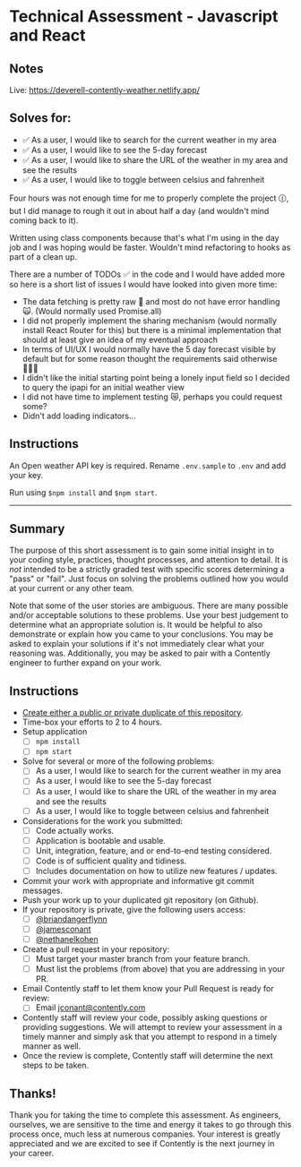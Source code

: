 # Technical Assessment - Javascript and React

## Notes

Live: https://deverell-contently-weather.netlify.app/

## Solves for:

- ✅ As a user, I would like to search for the current weather in my area
- ✅ As a user, I would like to see the 5-day forecast
- ✅ As a user, I would like to share the URL of the weather in my area
  and see the results
- ✅ As a user, I would like to toggle between celsius and fahrenheit

Four hours was not enough time for me to properly complete the project 🕧, but I did manage to rough it out in about half a day (and wouldn't mind coming back to it).

Written using class components because that's what I'm using in the day job and I was hoping would be faster. Wouldn't mind refactoring to hooks as part of a clean up.

There are a number of TODOs ✅ in the code and I would have added more so here is a short list of issues I would have looked into given more time:

- The data fetching is pretty raw 🥩 and most do not have error handling 🙀. (Would normally used Promise.all)
- I did not properly implement the sharing mechanism (would normally install React Router for this) but there is a minimal implementation that should at least give an idea of my eventual approach
- In terms of UI/UX I would normally have the 5 day forecast visible by default but for some reason thought the requirements said otherwise 🤷🏼‍♂️
- I didn't like the initial starting point being a lonely input field so I decided to query the ipapi for an initial weather view
- I did not have time to implement testing 😿, perhaps you could request some?
- Didn't add loading indicators...

## Instructions

An Open weather API key is required. Rename `.env.sample` to `.env` and add your key.

Run using `$npm install` and `$npm start`.

---

## Summary

The purpose of this short assessment is to gain some initial insight in to your
coding style, practices, thought processes, and attention to detail. It is
_not_ intended to be a strictly graded test with specific scores determining
a "pass" or "fail". Just focus on solving the problems outlined how you would
at your current or any other team.

Note that some of the user stories are ambiguous. There are many possible and/or
acceptable solutions to these problems. Use your best judgement to determine
what an appropriate solution is. It would be helpful to also demonstrate or
explain how you came to your conclusions. You may be asked to explain your
solutions if it's not immediately clear what your reasoning was. Additionally,
you may be asked to pair with a Contently engineer to further expand on your
work.

## Instructions

- [Create either a public or private duplicate of this repository](https://help.github.com/en/github/creating-cloning-and-archiving-repositories/duplicating-a-repository).
- Time-box your efforts to 2 to 4 hours.
- Setup application
  - [ ] `npm install`
  - [ ] `npm start`
- Solve for several or more of the following problems:
  - [ ] As a user, I would like to search for the current weather in my area
  - [ ] As a user, I would like to see the 5-day forecast
  - [ ] As a user, I would like to share the URL of the weather in my area
        and see the results
  - [ ] As a user, I would like to toggle between celsius and fahrenheit
- Considerations for the work you submitted:
  - [ ] Code actually works.
  - [ ] Application is bootable and usable.
  - [ ] Unit, integration, feature, and or end-to-end testing considered.
  - [ ] Code is of sufficient quality and tidiness.
  - [ ] Includes documentation on how to utilize new features / updates.
- Commit your work with appropriate and informative git commit messages.
- Push your work up to your duplicated git repository (on Github).
- If your repository is private, give the following users access:
  - [ ] [@briandangerflynn](https://github.com/briandangerflynn)
  - [ ] [@jamesconant](https://github.com/jamesconant/)
  - [ ] [@nethanelkohen](https://github.com/nethanelkohen)
- Create a pull request in your repository:
  - [ ] Must target your master branch from your feature branch.
  - [ ] Must list the problems (from above) that you are addressing in your
        PR.
- Email Contently staff to let them know your Pull Request is ready for review:
  - [ ] Email [jconant@contently.com](jconant@contently.com)
- Contently staff will review your code, possibly asking questions or providing
  suggestions. We will attempt to review your assessment in a timely manner
  and simply ask that you attempt to respond in a timely manner as well.
- Once the review is complete, Contently staff will determine the next steps to
  be taken.

## Thanks!

Thank you for taking the time to complete this assessment. As engineers,
ourselves, we are sensitive to the time and energy it takes to go through this
process once, much less at numerous companies. Your interest is greatly
appreciated and we are excited to see if Contently is the next journey in your
career.
